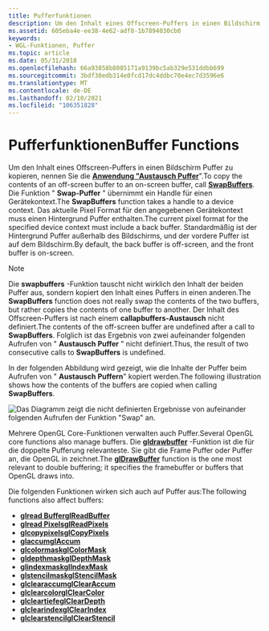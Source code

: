```yaml
---
title: Pufferfunktionen
description: Um den Inhalt eines Offscreen-Puffers in einen Bildschirm Puffer zu kopieren, nennen Sie die Anwendung "Austausch Puffer".
ms.assetid: 605eba4e-ee38-4e62-adf8-1b7894030cb0
keywords:
- WGL-Funktionen, Puffer
ms.topic: article
ms.date: 05/31/2018
ms.openlocfilehash: 66a93858b8085171a9139bc5ab329e531ddbb699
ms.sourcegitcommit: 3bdf30edb314e0fcd17dc4ddbc70e4ec7d3596e6
ms.translationtype: MT
ms.contentlocale: de-DE
ms.lasthandoff: 02/10/2021
ms.locfileid: "106351828"
---
```

# <a name="buffer-functions"></a><span data-ttu-id="045da-104">Pufferfunktionen</span><span class="sxs-lookup"><span data-stu-id="045da-104">Buffer Functions</span></span>

<span data-ttu-id="045da-105">Um den Inhalt eines Offscreen-Puffers in einen Bildschirm Puffer zu kopieren, nennen Sie die [**Anwendung "Austausch Puffer**](/windows/desktop/api/wingdi/nf-wingdi-swapbuffers)".</span><span class="sxs-lookup"><span data-stu-id="045da-105">To copy the contents of an off-screen buffer to an on-screen buffer, call [**SwapBuffers**](/windows/desktop/api/wingdi/nf-wingdi-swapbuffers).</span></span> <span data-ttu-id="045da-106">Die Funktion " **Swap-Puffer** " übernimmt ein Handle für einen Gerätekontext.</span><span class="sxs-lookup"><span data-stu-id="045da-106">The **SwapBuffers** function takes a handle to a device context.</span></span> <span data-ttu-id="045da-107">Das aktuelle Pixel Format für den angegebenen Gerätekontext muss einen Hintergrund Puffer enthalten.</span><span class="sxs-lookup"><span data-stu-id="045da-107">The current pixel format for the specified device context must include a back buffer.</span></span> <span data-ttu-id="045da-108">Standardmäßig ist der Hintergrund Puffer außerhalb des Bildschirms, und der vordere Puffer ist auf dem Bildschirm.</span><span class="sxs-lookup"><span data-stu-id="045da-108">By default, the back buffer is off-screen, and the front buffer is on-screen.</span></span>

> [!Note]  
> <span data-ttu-id="045da-109">Die **swapbuffers** -Funktion tauscht nicht wirklich den Inhalt der beiden Puffer aus, sondern kopiert den Inhalt eines Puffers in einen anderen.</span><span class="sxs-lookup"><span data-stu-id="045da-109">The **SwapBuffers** function does not really swap the contents of the two buffers, but rather copies the contents of one buffer to another.</span></span> <span data-ttu-id="045da-110">Der Inhalt des Offscreen-Puffers ist nach einem **callapbuffers-Austausch** nicht definiert.</span><span class="sxs-lookup"><span data-stu-id="045da-110">The contents of the off-screen buffer are undefined after a call to **SwapBuffers**.</span></span> <span data-ttu-id="045da-111">Folglich ist das Ergebnis von zwei aufeinander folgenden Aufrufen von " **Austausch Puffer** " nicht definiert.</span><span class="sxs-lookup"><span data-stu-id="045da-111">Thus, the result of two consecutive calls to **SwapBuffers** is undefined.</span></span>

 

<span data-ttu-id="045da-112">In der folgenden Abbildung wird gezeigt, wie die Inhalte der Puffer beim Aufrufen von " **Austausch Puffern**" kopiert werden.</span><span class="sxs-lookup"><span data-stu-id="045da-112">The following illustration shows how the contents of the buffers are copied when calling **SwapBuffers**.</span></span>

![Das Diagramm zeigt die nicht definierten Ergebnisse von aufeinander folgenden Aufrufen der Funktion "Swap" an.](images/opengl00.png)

<span data-ttu-id="045da-114">Mehrere OpenGL Core-Funktionen verwalten auch Puffer.</span><span class="sxs-lookup"><span data-stu-id="045da-114">Several OpenGL core functions also manage buffers.</span></span> <span data-ttu-id="045da-115">Die [**gldrawbuffer**](gldrawbuffer.md) -Funktion ist die für die doppelte Pufferung relevanteste. Sie gibt die Frame Puffer oder Puffer an, die OpenGL in zeichnet.</span><span class="sxs-lookup"><span data-stu-id="045da-115">The [**glDrawBuffer**](gldrawbuffer.md) function is the one most relevant to double buffering; it specifies the framebuffer or buffers that OpenGL draws into.</span></span>

<span data-ttu-id="045da-116">Die folgenden Funktionen wirken sich auch auf Puffer aus:</span><span class="sxs-lookup"><span data-stu-id="045da-116">The following functions also affect buffers:</span></span>

-   [<span data-ttu-id="045da-117">**glread Buffer**</span><span class="sxs-lookup"><span data-stu-id="045da-117">**glReadBuffer**</span></span>](glreadbuffer.md)
-   [<span data-ttu-id="045da-118">**glread Pixels**</span><span class="sxs-lookup"><span data-stu-id="045da-118">**glReadPixels**</span></span>](glreadpixels.md)
-   [<span data-ttu-id="045da-119">**glcopypixels**</span><span class="sxs-lookup"><span data-stu-id="045da-119">**glCopyPixels**</span></span>](glcopypixels.md)
-   [<span data-ttu-id="045da-120">**glaccum**</span><span class="sxs-lookup"><span data-stu-id="045da-120">**glAccum**</span></span>](glaccum.md)
-   [<span data-ttu-id="045da-121">**glcolormask**</span><span class="sxs-lookup"><span data-stu-id="045da-121">**glColorMask**</span></span>](glcolormask.md)
-   [<span data-ttu-id="045da-122">**gldepthmask**</span><span class="sxs-lookup"><span data-stu-id="045da-122">**glDepthMask**</span></span>](gldepthmask.md)
-   [<span data-ttu-id="045da-123">**glindexmask**</span><span class="sxs-lookup"><span data-stu-id="045da-123">**glIndexMask**</span></span>](glindexmask.md)
-   [<span data-ttu-id="045da-124">**glstencilmask**</span><span class="sxs-lookup"><span data-stu-id="045da-124">**glStencilMask**</span></span>](glstencilmask.md)
-   [<span data-ttu-id="045da-125">**glclearaccum**</span><span class="sxs-lookup"><span data-stu-id="045da-125">**glClearAccum**</span></span>](glclearaccum.md)
-   [<span data-ttu-id="045da-126">**glclearcolor**</span><span class="sxs-lookup"><span data-stu-id="045da-126">**glClearColor**</span></span>](glclearcolor.md)
-   [<span data-ttu-id="045da-127">**glcleartiefe**</span><span class="sxs-lookup"><span data-stu-id="045da-127">**glClearDepth**</span></span>](glcleardepth.md)
-   [<span data-ttu-id="045da-128">**glclearindex**</span><span class="sxs-lookup"><span data-stu-id="045da-128">**glClearIndex**</span></span>](glclearindex.md)
-   [<span data-ttu-id="045da-129">**glclearstencil**</span><span class="sxs-lookup"><span data-stu-id="045da-129">**glClearStencil**</span></span>](glclearstencil.md)

 

 




